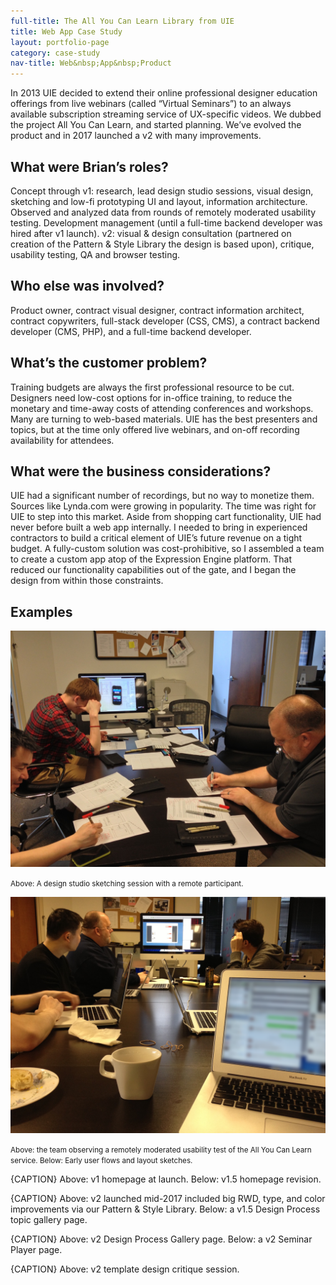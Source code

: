 ```yaml
---
full-title: The All You Can Learn Library from UIE
title: Web App Case Study
layout: portfolio-page
category: case-study
nav-title: Web&nbsp;App&nbsp;Product
---
```


In 2013 UIE decided to extend their online professional designer education offerings from live webinars (called “Virtual Seminars”) to an always available subscription streaming service of UX-specific videos. We dubbed the project All You Can Learn, and started planning. We’ve evolved the product and in 2017 launched a v2 with many improvements.

## What were Brian’s roles?

Concept through v1: research, lead design studio sessions, visual design, sketching and low-fi prototyping UI and layout, information architecture. Observed and analyzed data from rounds of remotely moderated usability testing. Development management (until a full-time backend developer was hired after v1 launch). v2: visual & design consultation (partnered on creation of the Pattern & Style Library the design is based upon), critique, usability testing, QA and browser testing.

## Who else was involved?

Product owner, contract visual designer, contract information architect, contract copywriters, full-stack developer (CSS, CMS), a contract backend developer (CMS, PHP), and a full-time backend developer.

## What’s the customer problem?

Training budgets are always the first professional resource to be cut. Designers need low-cost options for in-office training, to reduce the monetary and time-away costs of attending conferences and workshops. Many are turning to web-based materials. UIE has the best presenters and topics, but at the time only offered live webinars, and on-off recording availability for attendees.

## What were the business considerations?

UIE had a significant number of recordings, but no way to monetize them. Sources like Lynda.com were growing in popularity. The time was right for UIE to step into this market.
Aside from shopping cart functionality, UIE had never before built a web app internally. I needed to bring in experienced contractors to build a critical element of UIE’s future revenue on a tight budget. A fully-custom solution was cost-prohibitive, so I assembled a team to create a custom app atop of the Expression Engine platform. That reduced our functionality capabilities out of the gate, and I began the design from within those constraints.

## Examples
![3 local, 1 remote participants in a timed sketching exercise](/assets/img/aycl-timed-sketching-design-studio-and-remote.jpg)
<figcaption><small>Above: A design studio sketching session with a remote participant.</small></figcaption>

![img](/assets/img/aycl-v1-remote-usability-testing-2.png)
<figcaption><small>Above: the team observing a remotely moderated usability test of the All You Can Learn service. Below: Early user flows and layout sketches.</small></figcaption>

{CAPTION} Above: v1 homepage at launch. Below: v1.5 homepage revision.

{CAPTION} Above: v2 launched mid-2017 included big RWD, type, and color improvements via our Pattern & Style Library. Below: a v1.5 Design Process topic gallery page.

{CAPTION} Above: v2 Design Process Gallery page. Below: a v2 Seminar Player page.

{CAPTION} Above: v2 template design critique session.